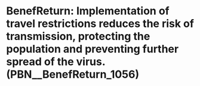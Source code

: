 # BenefReturn: __Implementation of travel restrictions reduces the risk of transmission, protecting the population and preventing further spread of the virus.__ (PBN__BenefReturn_1056)

